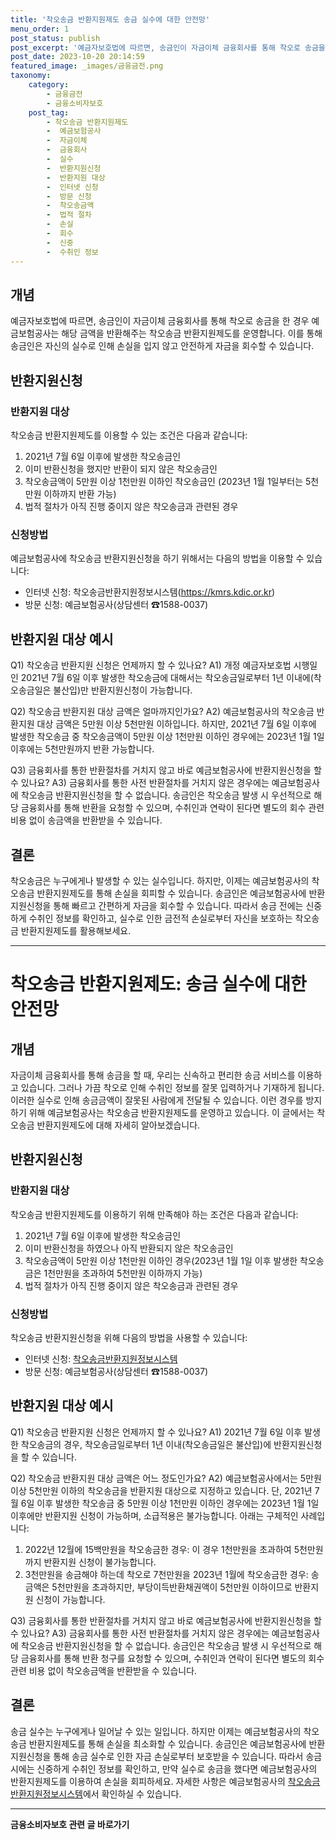 ```yaml
---
title: '착오송금 반환지원제도 송금 실수에 대한 안전망'
menu_order: 1
post_status: publish
post_excerpt: '예금자보호법에 따르면, 송금인이 자금이체 금융회사를 통해 착오로 송금을 한 경우 예금보험공사는 해당 금액을 반환해주는 착오송금 반환지원제도를 운영합니다. 이를 통해 송금인은 자신의 실수로 인해 손실을 입지 않고 안전하게 자금을 회수할 수 있습니다.'
post_date: 2023-10-20 20:14:59
featured_image: _images/금융금전.png
taxonomy:
    category:
        - 금융금전
        - 금융소비자보호
    post_tag:
        - 착오송금 반환지원제도
        -  예금보험공사
        -  자금이체
        -  금융회사
        -  실수
        -  반환지원신청
        -  반환지원 대상
        -  인터넷 신청
        -  방문 신청
        -  착오송금액
        -  법적 절차
        -  손실
        -  회수
        -  신중
        -  수취인 정보
---
```




## 개념

예금자보호법에 따르면, 송금인이 자금이체 금융회사를 통해 착오로 송금을 한 경우 예금보험공사는 해당 금액을 반환해주는 착오송금 반환지원제도를 운영합니다. 이를 통해 송금인은 자신의 실수로 인해 손실을 입지 않고 안전하게 자금을 회수할 수 있습니다.

## 반환지원신청

### 반환지원 대상

착오송금 반환지원제도를 이용할 수 있는 조건은 다음과 같습니다:

1. 2021년 7월 6일 이후에 발생한 착오송금인
2. 이미 반환신청을 했지만 반환이 되지 않은 착오송금인
3. 착오송금액이 5만원 이상 1천만원 이하인 착오송금인 (2023년 1월 1일부터는 5천만원 이하까지 반환 가능)
4. 법적 절차가 아직 진행 중이지 않은 착오송금과 관련된 경우

### 신청방법

예금보험공사에 착오송금 반환지원신청을 하기 위해서는 다음의 방법을 이용할 수 있습니다:

- 인터넷 신청: 착오송금반환지원정보시스템(https://kmrs.kdic.or.kr)
- 방문 신청: 예금보험공사(상담센터 ☎1588-0037)

## 반환지원 대상 예시

Q1) 착오송금 반환지원 신청은 언제까지 할 수 있나요?
A1) 개정 예금자보호법 시행일인 2021년 7월 6일 이후 발생한 착오송금에 대해서는 착오송금일로부터 1년 이내에(착오송금일은 불산입)만 반환지원신청이 가능합니다.

Q2) 착오송금 반환지원 대상 금액은 얼마까지인가요?
A2) 예금보험공사의 착오송금 반환지원 대상 금액은 5만원 이상 5천만원 이하입니다. 하지만, 2021년 7월 6일 이후에 발생한 착오송금 중 착오송금액이 5만원 이상 1천만원 이하인 경우에는 2023년 1월 1일 이후에는 5천만원까지 반환 가능합니다.

Q3) 금융회사를 통한 반환절차를 거치지 않고 바로 예금보험공사에 반환지원신청을 할 수 있나요?
A3) 금융회사를 통한 사전 반환절차를 거치지 않은 경우에는 예금보험공사에 착오송금 반환지원신청을 할 수 없습니다.
송금인은 착오송금 발생 시 우선적으로 해당 금융회사를 통해 반환을 요청할 수 있으며, 수취인과 연락이 된다면 별도의 회수 관련 비용 없이 송금액을 반환받을 수 있습니다.

## 결론

착오송금은 누구에게나 발생할 수 있는 실수입니다. 하지만, 이제는 예금보험공사의 착오송금 반환지원제도를 통해 손실을 회피할 수 있습니다. 송금인은 예금보험공사에 반환지원신청을 통해 빠르고 간편하게 자금을 회수할 수 있습니다. 따라서 송금 전에는 신중하게 수취인 정보를 확인하고, 실수로 인한 금전적 손실로부터 자신을 보호하는 착오송금 반환지원제도를 활용해보세요.

---------
# 착오송금 반환지원제도: 송금 실수에 대한 안전망


## 개념

자금이체 금융회사를 통해 송금을 할 때, 우리는 신속하고 편리한 송금 서비스를 이용하고 있습니다. 그러나 가끔 착오로 인해 수취인 정보를 잘못 입력하거나 기재하게 됩니다. 이러한 실수로 인해 송금금액이 잘못된 사람에게 전달될 수 있습니다. 이런 경우를 방지하기 위해 예금보험공사는 착오송금 반환지원제도를 운영하고 있습니다. 이 글에서는 착오송금 반환지원제도에 대해 자세히 알아보겠습니다.

## 반환지원신청

### 반환지원 대상

착오송금 반환지원제도를 이용하기 위해 만족해야 하는 조건은 다음과 같습니다:

1. 2021년 7월 6일 이후에 발생한 착오송금인
2. 이미 반환신청을 하였으나 아직 반환되지 않은 착오송금인
3. 착오송금액이 5만원 이상 1천만원 이하인 경우(2023년 1월 1일 이후 발생한 착오송금은 1천만원을 초과하여 5천만원 이하까지 가능)
4. 법적 절차가 아직 진행 중이지 않은 착오송금과 관련된 경우

### 신청방법

착오송금 반환지원신청을 위해 다음의 방법을 사용할 수 있습니다:

- 인터넷 신청: [착오송금반환지원정보시스템](https://kmrs.kdic.or.kr)
- 방문 신청: 예금보험공사(상담센터 ☎1588-0037)

## 반환지원 대상 예시

Q1) 착오송금 반환지원 신청은 언제까지 할 수 있나요?
A1) 2021년 7월 6일 이후 발생한 착오송금의 경우, 착오송금일로부터 1년 이내(착오송금일은 불산입)에 반환지원신청을 할 수 있습니다.

Q2) 착오송금 반환지원 대상 금액은 어느 정도인가요?
A2) 예금보험공사에서는 5만원 이상 5천만원 이하의 착오송금을 반환지원 대상으로 지정하고 있습니다. 단, 2021년 7월 6일 이후 발생한 착오송금 중 5만원 이상 1천만원 이하인 경우에는 2023년 1월 1일 이후에만 반환지원 신청이 가능하며, 소급적용은 불가능합니다. 아래는 구체적인 사례입니다:

1. 2022년 12월에 15백만원을 착오송금한 경우: 이 경우 1천만원을 초과하여 5천만원까지 반환지원 신청이 불가능합니다.
2. 3천만원을 송금해야 하는데 착오로 7천만원을 2023년 1월에 착오송금한 경우: 송금액은 5천만원을 초과하지만, 부당이득반환채권액이 5천만원 이하이므로 반환지원 신청이 가능합니다.

Q3) 금융회사를 통한 반환절차를 거치지 않고 바로 예금보험공사에 반환지원신청을 할 수 있나요?
A3) 금융회사를 통한 사전 반환절차를 거치지 않은 경우에는 예금보험공사에 착오송금 반환지원신청을 할 수 없습니다. 송금인은 착오송금 발생 시 우선적으로 해당 금융회사를 통해 반환 청구를 요청할 수 있으며, 수취인과 연락이 된다면 별도의 회수 관련 비용 없이 착오송금액을 반환받을 수 있습니다.

## 결론

송금 실수는 누구에게나 일어날 수 있는 일입니다. 하지만 이제는 예금보험공사의 착오송금 반환지원제도를 통해 손실을 최소화할 수 있습니다. 송금인은 예금보험공사에 반환지원신청을 통해 송금 실수로 인한 자금 손실로부터 보호받을 수 있습니다. 따라서 송금 시에는 신중하게 수취인 정보를 확인하고, 만약 실수로 송금을 했다면 예금보험공사의 반환지원제도를 이용하여 손실을 회피하세요. 자세한 사항은 예금보험공사의 [착오송금반환지원정보시스템](https://kmrs.kdic.or.kr)에서 확인하실 수 있습니다.
<!-- wp:separator -->
<hr class="wp-block-separator has-alpha-channel-opacity"/>
<!-- /wp:separator -->

<!-- wp:group {"backgroundColor":"base","layout":{"type":"constrained"}} -->
<div class="wp-block-group has-base-background-color has-background"><!-- wp:paragraph {"align":"center","fontSize":"medium"} -->
<p class="has-text-align-center has-large-font-size"><strong>금융소비자보호 관련 글 바로가기</strong></p>
<!-- /wp:paragraph -->


<!-- wp:latest-posts
{"categories":[{"id":12706,"count":19,"description":"","link":"https://uknowlaw.com/category/%ea%b8%88%ec%9c%b5%ec%86%8c%eb%b9%84%ec%9e%90%eb%b3%b4%ed%98%b8/","name":"금융소비자보호","slug":"금융소비자보호","taxonomy":"category","parent":0,"meta":[],"_links":{"self":[{"href":"https://uknowlaw.com/wp-json/wp/v2/categories/12706"}],"collection":[{"href":"https://uknowlaw.com/wp-json/wp/v2/categories"}],"about":[{"href":"https://uknowlaw.com/wp-json/wp/v2/taxonomies/category"}],"wp:post_type":[{"href":"https://uknowlaw.com/wp-json/wp/v2/posts?categories=12706"}],"curies":[{"name":"wp","href":"https://api.w.org/{rel}","templated":true}]}}],"postsToShow":100,"excerptLength":28,"postLayout":"grid","columns":2,"featuredImageAlign":"left","featuredImageSizeSlug":"large","fontSize":18px} /--></div>
<!-- /wp:group -->